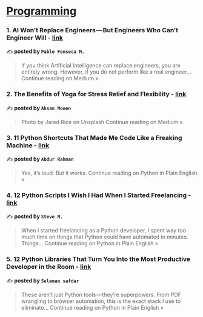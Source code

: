 
<h1><a href=https://medium.com/tag/programming/recommended target="_blank" rel="noopener noreferrer">Programming</a></h1>
<h3>1. AI Won’t Replace Engineers — But Engineers Who Can’t Engineer Will - <a href="https://medium.com/@pablofonsecamon/ai-wont-replace-engineers-but-engineers-who-can-t-engineer-will-db1e85008a8a?source=rss------programming-5" target="_blank" rel="noopener noreferrer">link</a></h3>

✍️ **posted by `Pablo Fonseca M.`**

<blockquote>If you think Artificial Intelligence can replace engineers, you are entirely wrong. However, if you do not perform like a real engineer…
Continue reading on Medium »</blockquote>

<h3>2. The Benefits of Yoga for Stress Relief and Flexibility - <a href="https://medium.com/@AhsanMoeen/the-benefits-of-yoga-for-stress-relief-and-flexibility-f1c72a80ea0d?source=rss------programming-5" target="_blank" rel="noopener noreferrer">link</a></h3>

✍️ **posted by `Ahsan Moeen `**

<blockquote>Photo by Jared Rice on Unsplash
Continue reading on Medium »</blockquote>

<h3>3. 11 Python Shortcuts That Made Me Code Like a Freaking Machine - <a href="https://python.plainenglish.io/11-python-shortcuts-that-made-me-code-like-a-freaking-machine-685d6b71e3e3?source=rss------programming-5" target="_blank" rel="noopener noreferrer">link</a></h3>

✍️ **posted by `Abdur Rahman`**

<blockquote>Yes, it’s loud. But it works.
Continue reading on Python in Plain English »</blockquote>

<h3>4. 12 Python Scripts I Wish I Had When I Started Freelancing - <a href="https://python.plainenglish.io/12-python-scripts-i-wish-i-had-when-i-started-freelancing-37f94d564f4d?source=rss------programming-5" target="_blank" rel="noopener noreferrer">link</a></h3>

✍️ **posted by `Steve M.`**

<blockquote>When I started freelancing as a Python developer, I spent way too much time on things that Python could have automated in minutes. Things…
Continue reading on Python in Plain English »</blockquote>

<h3>5. 12 Python Libraries That Turn You Into the Most Productive Developer in the Room - <a href="https://python.plainenglish.io/12-python-libraries-that-turn-you-into-the-most-productive-developer-in-the-room-412e36612cf3?source=rss------programming-5" target="_blank" rel="noopener noreferrer">link</a></h3>

✍️ **posted by `Suleman safdar`**

<blockquote>These aren’t just Python tools — they’re superpowers. From PDF wrangling to browser automation, this is the exact stack I use to eliminate…
Continue reading on Python in Plain English »</blockquote>

